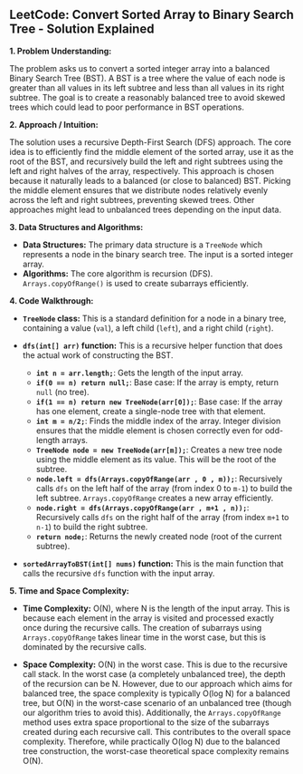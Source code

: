 ## LeetCode: Convert Sorted Array to Binary Search Tree - Solution Explained

**1. Problem Understanding:**

The problem asks us to convert a sorted integer array into a balanced Binary Search Tree (BST).  A BST is a tree where the value of each node is greater than all values in its left subtree and less than all values in its right subtree.  The goal is to create a reasonably balanced tree to avoid skewed trees which could lead to poor performance in BST operations.


**2. Approach / Intuition:**

The solution uses a recursive Depth-First Search (DFS) approach. The core idea is to efficiently find the middle element of the sorted array, use it as the root of the BST, and recursively build the left and right subtrees using the left and right halves of the array, respectively.  This approach is chosen because it naturally leads to a balanced (or close to balanced) BST. Picking the middle element ensures that we distribute nodes relatively evenly across the left and right subtrees, preventing skewed trees.  Other approaches might lead to unbalanced trees depending on the input data.


**3. Data Structures and Algorithms:**

* **Data Structures:**  The primary data structure is a `TreeNode` which represents a node in the binary search tree. The input is a sorted integer array.
* **Algorithms:** The core algorithm is recursion (DFS).  `Arrays.copyOfRange()` is used to create subarrays efficiently.


**4. Code Walkthrough:**

* **`TreeNode` class:** This is a standard definition for a node in a binary tree, containing a value (`val`), a left child (`left`), and a right child (`right`).

* **`dfs(int[] arr)` function:** This is a recursive helper function that does the actual work of constructing the BST.

    * **`int n = arr.length;`**: Gets the length of the input array.
    * **`if(0 == n) return null;`**: Base case: If the array is empty, return `null` (no tree).
    * **`if(1 == n) return new TreeNode(arr[0]);`**: Base case: If the array has one element, create a single-node tree with that element.
    * **`int m = n/2;`**: Finds the middle index of the array. Integer division ensures that the middle element is chosen correctly even for odd-length arrays.
    * **`TreeNode node = new TreeNode(arr[m]);`**: Creates a new tree node using the middle element as its value. This will be the root of the subtree.
    * **`node.left = dfs(Arrays.copyOfRange(arr , 0 , m));`**: Recursively calls `dfs` on the left half of the array (from index 0 to `m-1`) to build the left subtree.  `Arrays.copyOfRange` creates a new array efficiently.
    * **`node.right = dfs(Arrays.copyOfRange(arr , m+1 , n));`**: Recursively calls `dfs` on the right half of the array (from index `m+1` to `n-1`) to build the right subtree.
    * **`return node;`**: Returns the newly created node (root of the current subtree).

* **`sortedArrayToBST(int[] nums)` function:** This is the main function that calls the recursive `dfs` function with the input array.


**5. Time and Space Complexity:**

* **Time Complexity:** O(N), where N is the length of the input array.  This is because each element in the array is visited and processed exactly once during the recursive calls.  The creation of subarrays using `Arrays.copyOfRange` takes linear time in the worst case, but this is dominated by the recursive calls.

* **Space Complexity:** O(N) in the worst case.  This is due to the recursive call stack. In the worst case (a completely unbalanced tree), the depth of the recursion can be N.  However, due to our approach which aims for balanced tree, the space complexity is typically O(log N) for a balanced tree, but O(N) in the worst-case scenario of an unbalanced tree (though our algorithm tries to avoid this).  Additionally, the `Arrays.copyOfRange` method uses extra space proportional to the size of the subarrays created during each recursive call. This contributes to the overall space complexity.  Therefore, while practically O(log N) due to the balanced tree construction, the worst-case theoretical space complexity remains O(N).
